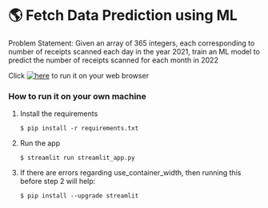 # :earth_americas: Fetch Data Prediction using ML

Problem Statement: Given an array of 365 integers, each corresponding to number of receipts scanned each day in the year 2021, train an ML model to predict the number of receipts scanned for each month in 2022

Click 
[![here](https://static.streamlit.io/badges/streamlit_badge_black_white.svg)](https://devamsfetchinternship.streamlit.app/)
 to run it on your web browser

### How to run it on your own machine

1. Install the requirements

   ```
   $ pip install -r requirements.txt
   ```

2. Run the app

   ```
   $ streamlit run streamlit_app.py
   ```
3. If there are errors regarding use_container_width, then running this before step 2 will help:

   ```
   $ pip install --upgrade streamlit
   ```

